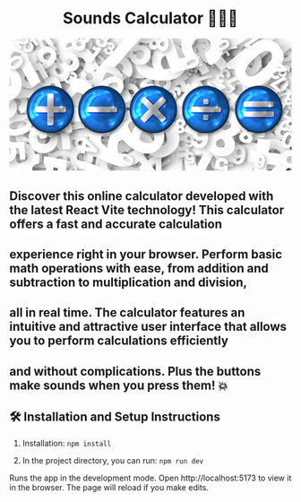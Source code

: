 <h1 align="center">
 Sounds Calculator 👩🏽‍💻 
</h1>
<div align="center">
  <img  src="./public/foto-calculadora.jpg" />
</div>

## Discover this online calculator developed with the latest React Vite technology! This calculator offers a fast and accurate calculation
## experience right in your browser. Perform basic math operations with ease, from addition and subtraction to multiplication and division,
## all in real time. The calculator features an intuitive and attractive user interface that allows you to perform calculations efficiently 
## and without complications. Plus the buttons make sounds when you press them! 💥

## 🛠 Installation and Setup Instructions

1. Installation: `npm install`

2. In the project directory, you can run: `npm run dev`

Runs the app in the development mode.
Open http://localhost:5173 to view it in the browser. The page will reload if you make edits.
